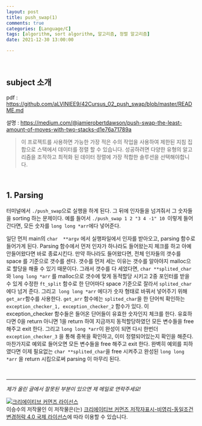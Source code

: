 ```yaml
---
layout: post
title: push_swap(1)
comments: true
categories: [Language/C]
tags: [algorithm, sort algorithm, 알고리즘, 정렬 알고리즘]
date: 2021-12-30 13:00:00

---
```


<br/>

## subject 소개

pdf : https://github.com/aLVINlEE9/42Cursus_02_push_swap/blob/master/README.md

설명 : https://medium.com/@jamierobertdawson/push-swap-the-least-amount-of-moves-with-two-stacks-d1e76a71789a

> 이 프로젝트를 사용하면 가능한 가장 적은 수의 작업을 사용하여 제한된 지침 집합으로 스택에서 데이터를 정렬 할 수 있습니다.
> 성공하려면 다양한 유형의 알고리즘을 조작하고 최적화 된 데이터 정렬에 가장 적합한 솔루션을 선택해야합니다.

<br/>

## 1. Parsing

터미널에서 ```./push_swap```으로 실행을 하게 된다. 그 뒤에 인자들을 넘겨줘서 그 숫자들을 sorting 하는 문제이다. 예를 들어서 ```./push_swap 1 2 "3 4 -1" 10 ```이렇게 들어간다면, 모든 숫자를 ```long long *arr```에다 넣어준다. 

일단 먼저 main의 ```char  **argv``` 에서 실행파일에서 인자를 받아오고, parsing 함수로 들어가게 된다. Parsing 함수에서 먼저 인자가 하나라도 들어왔는지 체크를 하고 아예 안들어왔다면 바로 종료시킨다. 만약 하나라도 들어왔다면, 전체 인자들의 갯수를 space 를 기준으로 갯수를 센다. 갯수를 먼저 세는 이유는 갯수를 알아야지 malloc으로 할당을 해줄 수 있기 때문이다. 그래서 갯수를 다 세었다면, ```char **splited_char``` 와 ```long long *arr``` 를 malloc으로 갯수에 맞게 동적할당 시키고 2중 포인터를 받을 수 있게 수정한 ```ft_split``` 함수로 한 단어마다 space 기준으로 잘라서  ```splited_char```에다 넘겨 준다. 그리고``` long long *arr``` 에다가 숫자 형태로 바꿔서 넣어주기 위해 ```get_arr```함수를 사용한다. ```get_arr``` 함수에는 ```splited_char```을 한 단어씩 확인하는 ```exception_checker_1, exception_checker_2``` 함수가 있다. 이 exception_checker 함수들은 들어온 단어들이 유효한 숫자인지 체크를 한다. 유효하다면 0을 return 아니면 1을 return 하여 지금까지 동적할당하였던 모든 변수들을 free 해주고 exit 한다. 그리고 ```long long *arr```이 완성이 되면 다시 한번더 ```exception_checker_3``` 을 통해 중복을 확인하고, 이미 정렬되어있는지 확인을 해준다. 마찬가지로 예외로 들어오면 모든 변수들을 free 해주고 exit 한다. 완벽히 예외를 피하였다면 이제 필요없는 ```char **splited_char```을 free 시켜주고 완성된 ```long long *arr``` 을 return 시킴으로써 parsing 이 마무리 된다.

<br/>

------

*제가 올린 글에서 잘못된 부분이 있으면 제 메일로 연락주세요!*

<a rel="license" href="http://creativecommons.org/licenses/by-nc-sa/4.0/"><img alt="크리에이티브 커먼즈 라이선스" style="border-width:0" src="https://i.creativecommons.org/l/by-nc-sa/4.0/88x31.png" /></a><br /><span xmlns:cc="http://creativecommons.org/ns#" property="cc:attributionName">이승수</span>의 저작물인 이 저작물은(는) <a rel="license" href="http://creativecommons.org/licenses/by-nc-sa/4.0/">크리에이티브 커먼즈 저작자표시-비영리-동일조건변경허락 4.0 국제 라이선스</a>에 따라 이용할 수 있습니다.
